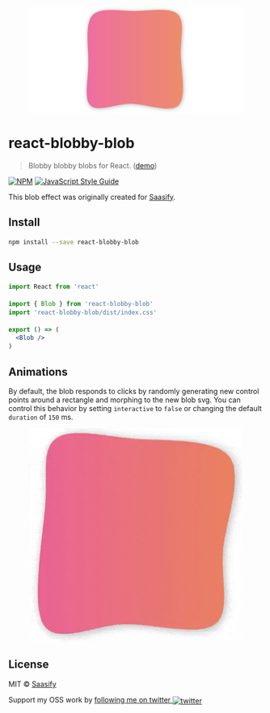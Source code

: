 <p align="center">
  <a href="https://saasify-sh.github.io/react-blobby-blob/" title="Saasify">
    <img src="https://raw.githubusercontent.com/saasify-sh/react-blobby-blob/master/media/blob.jpg" alt="React Blobby Blob" width="422" />
  </a>
</p>

# react-blobby-blob

> Blobby blobby blobs for React. ([demo](https://saasify-sh.github.io/react-blobby-blob/))

[![NPM](https://img.shields.io/npm/v/react-blobby-blob.svg)](https://www.npmjs.com/package/react-blobby-blob) [![JavaScript Style Guide](https://img.shields.io/badge/code_style-standard-brightgreen.svg)](https://standardjs.com)

This blob effect was originally created for [Saasify](https://saasify.sh).

## Install

```bash
npm install --save react-blobby-blob
```

## Usage

```jsx
import React from 'react'

import { Blob } from 'react-blobby-blob'
import 'react-blobby-blob/dist/index.css'

export () => (
  <Blob />
)
```

## Animations

By default, the blob responds to clicks by randomly generating new control points around a rectangle and morphing to the new blob svg. You can control this behavior by setting `interactive` to `false` or changing the default `duration` of `150` ms.

<p align="center">
  <a href="https://saasify-sh.github.io/react-blobby-blob/" title="Saasify">
    <img src="https://raw.githubusercontent.com/saasify-sh/react-blobby-blob/master/media/blob.gif" alt="React Blobby Blob" width="422" />
  </a>
</p>

## License

MIT © [Saasify](https://saasify.sh)

Support my OSS work by <a href="https://twitter.com/transitive_bs">following me on twitter <img src="https://storage.googleapis.com/saasify-assets/twitter-logo.svg" alt="twitter" height="24px" align="center"></a>
